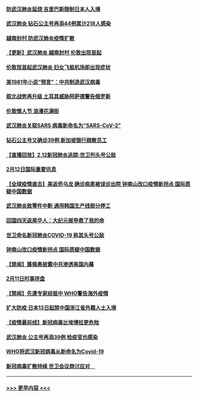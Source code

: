 #### [防武汉肺炎延烧 吉里巴斯限制日本人入境](../pages/prog202/a102776276.md?t=02131544) 
#### [武汉肺炎 钻石公主号再添44例累计218人感染](../pages/prog202/a102776089.md?t=02131544) 
#### [越南封村 防武汉肺炎疫情扩散](../pages/prog202/a102776214.md?t=02131544) 
#### [【更新】武汉肺炎 越南封村 伦敦出现首起](../pages/prog202/a102770740.md?t=02131544) 
#### [伦敦现首起武汉肺炎 妇女飞抵机场即出现症状](../pages/prog202/a102776031.md?t=02131544) 
#### [美1981年小说“预言”：中共制造武汉病毒](../pages/prog202/a102775980.md?t=02131544) 
#### [叙北战势再升级 土耳其威胁阿萨德警告俄罗斯](../pages/prog202/a102775904.md?t=02131544) 
#### [伦敦情人节 浪漫花满街](../pages/prog202/a102775786.md?t=02131544) 
#### [武汉肺炎关联SARS 病毒新命名为“SARS-CoV-2”](../pages/prog202/a102775719.md?t=02131544) 
#### [钻石公主号又确诊39例 新加坡银行疏散员工](../pages/prog202/a102775691.md?t=02131544) 
#### [【直播回放】2.12新冠肺炎追踪:世卫列头号公敌](../pages/prog202/a102775541.md?t=02131544) 
#### [2月12日国际重要讯息](../pages/prog202/a102775437.md?t=02131544) 
#### [【全球疫情直击】美返侨乌龙 确诊病患被误诊出院 钟南山改口疫情新拐点 国际质疑中国数据](../pages/prog202/a102775378.md?t=02131544) 
#### [武汉肺炎致零件中断 通用韩国生产线部分停工](../pages/prog202/a102775365.md?t=02131544) 
#### [回国四天返美华人：大纪元报导救了我的命](../pages/prog202/a102775342.md?t=02131544) 
#### [世卫命名新冠肺炎COVID-19 称其头号公敌](../pages/prog202/a102775196.md?t=02131544) 
#### [钟南山改口疫情新拐点 国际质疑中国数据](../pages/prog202/a102775178.md?t=02131544) 
#### [【禁闻】蓬佩奥披露中共渗透美国内幕](../pages/prog202/a102775129.md?t=02131544) 
#### [2月11日时事拼盘](../pages/prog202/a102775140.md?t=02131544) 
#### [【禁闻】先遣专家组抵中 WHO警告海外疫情](../pages/prog202/a102775112.md?t=02131544) 
#### [扩大防疫 日本13日起禁中国浙江省外籍人士入境](../pages/prog202/a102775051.md?t=02131544) 
#### [【疫情最前线】新冠病毒比埃博拉更危险](../pages/prog202/a102775043.md?t=02131544) 
#### [武汉肺炎 公主号再添39例 检疫官也感染](../pages/prog202/a102775031.md?t=02131544) 
#### [WHO将武汉新冠病毒从新命名为Covid-19](../pages/prog202/a102774891.md?t=02131544) 
#### [新冠病毒扩散持续 世卫会议商讨应对　](../pages/prog202/a102774850.md?t=02131544) 

----
#### [ >>> 更早内容 <<< ](../indexes/prog202-earlier.md)
